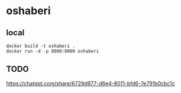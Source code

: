 # oshaberi

## local
```
docker build -t oshaberi .
docker run -d -p 8000:8000 oshaberi
```

## TODO
https://chatgpt.com/share/6729d977-d6e4-8011-bfd6-7e791b0cbc1c
